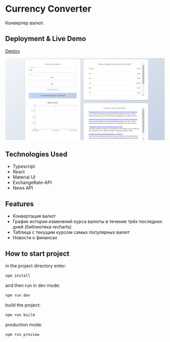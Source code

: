 # Currency Converter

Конвертер валют.

## Deployment & Live Demo

[Deploy](https://tatyanazakiryanova.github.io/currency-converter)

<img src="./src/assets/preview.png" alt="preview">

## Technologies Used

- Typescript
- React
- Material UI
- ExchangeRate-API
- News API

## Features

- Конвертация валют
- График истории изменений курса валюты в течение трёх последних дней (библиотека recharts)
- Таблица с текущим курсом самых популярных валют
- Новости о финансах

## How to start project

in the project directory enter:

```js
npm install
```

and then run in dev mode:

```js
npm run dev
```

build the project:

```js
npm run build
```

production mode:

```js
npm run preview
```
